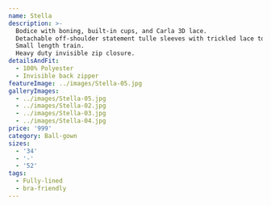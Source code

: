 ```yaml
---
name: Stella
description: >-
  Bodice with boning, built-in cups, and Carla 3D lace.
  Detachable off-shoulder statement tulle sleeves with trickled lace towards the lower arm.
  Small length train.
  Heavy duty invisible zip closure.
detailsAndFit:
  - 100% Polyester
  - Invisible back zipper
featureImage: ../images/Stella-05.jpg
galleryImages:
  - ../images/Stella-05.jpg
  - ../images/Stella-02.jpg
  - ../images/Stella-03.jpg
  - ../images/Stella-04.jpg
price: '999'
category: Ball-gown
sizes:
  - '34'
  - '-'
  - '52'
tags:
  - Fully-lined
  - bra-friendly
---
```



